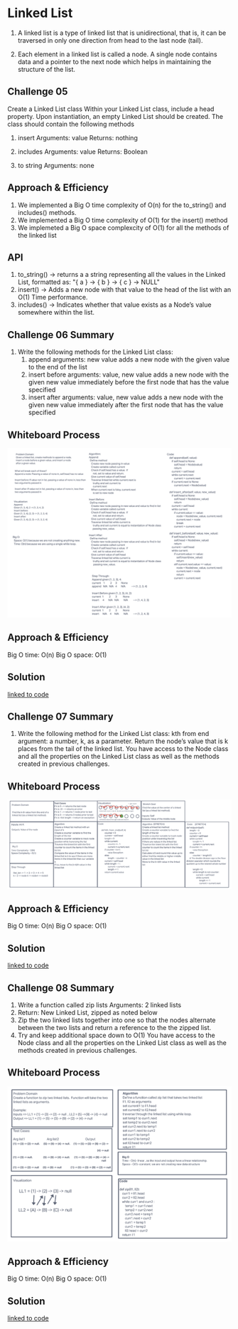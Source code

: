 # Linked List
1. A linked list is a type of linked list that is unidirectional, that is, it can be traversed in only one direction from head to the last node (tail).

1. Each element in a linked list is called a node. A single node contains data and a pointer to the next node which helps in maintaining the structure of the list.


## Challenge 05
Create a Linked List class
Within your Linked List class, include a head property.
Upon instantiation, an empty Linked List should be created.
The class should contain the following methods
1. insert
    Arguments: value
    Returns: nothing

1.  includes
    Arguments: value
    Returns: Boolean

1. to string
    Arguments: none

## Approach & Efficiency
1. We implemented a Big O time complexity of O(n) for the to_string() and includes() methods.
1. We implemented a Big O time complexity of O(1) for the insert() method
1. We implemeted a Big O space complexcity of O(1) for all the methods of the linked list
## API

1. to_string() -> returns a a string representing all the values in the Linked List, formatted as: "{ a } -> { b } -> { c } -> NULL"
1. insert() -> Adds a new node with that value to the head of the list with an O(1) Time performance.
1. includes() -> Indicates whether that value exists as a Node’s value somewhere within the list.

 


## Challenge 06 Summary
1. Write the following methods for the Linked List class:
    1. append
        arguments: new value
        adds a new node with the given value to the end of the list
    1. insert before
        arguments: value, new value
        adds a new node with the given new value immediately before the first node that has the value specified
    1. insert after
        arguments: value, new value
        adds a new node with the given new value immediately after the first node that has the value specified

## Whiteboard Process

![insertion](insertion.png)


## Approach & Efficiency
Big O time: O(n)
Big O space: O(1)

## Solution

[linked to code](./linked_list.py)

## Challenge 07 Summary
1. Write the following method for the Linked List class:
kth from end
argument: a number, k, as a parameter.
Return the node’s value that is k places from the tail of the linked list.
You have access to the Node class and all the properties on the Linked List class as well as the methods created in previous challenges.

## Whiteboard Process

![insertion](kth_from_end.png)


## Approach & Efficiency
Big O time: O(n)
Big O space: O(1)

## Solution

[linked to code](./linked_list.py)


## Challenge 08 Summary
1. Write a function called zip lists
    Arguments: 2 linked lists
1. Return: New Linked List, zipped as noted below
1. Zip the two linked lists together into one so that the nodes alternate between the two lists and return a reference to the the zipped list.
1. Try and keep additional space down to O(1)
    You have access to the Node class and all the properties on the Linked List class as well as the methods created in previous challenges.

## Whiteboard Process

![zip](zip.png)


## Approach & Efficiency
Big O time: O(n)
Big O space: O(1)

## Solution

[linked to code](./linked_list.py)